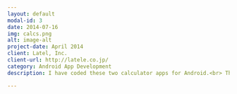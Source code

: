 ```yaml
---
layout: default
modal-id: 3
date: 2014-07-16
img: calcs.png
alt: image-alt
project-date: April 2014
client: Latel, Inc.
client-url: http://latele.co.jp/
category: Android App Development
description: I have coded these two calculator apps for Android.<br> The main calacteristics of these apps are having features such as saving history, one tap tax calculation and many different themes.<br><a href="https://play.google.com/store/apps/details?id=jp.co.latele.nekocalc">NekoCalc</a>, <a href="https://play.google.com/store/apps/details?id=jp.co.latele&amp;hl=en">LateCalc</a>

---
```

